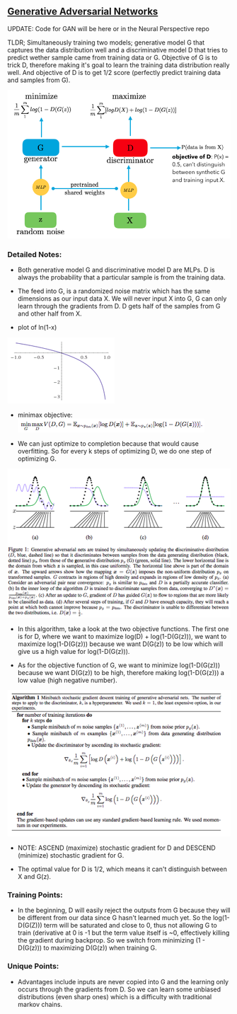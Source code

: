 ## [Generative Adversarial Networks](https://arxiv.org/abs/1406.2661)

UPDATE: Code for GAN will be here or in the Neural Perspective repo

TLDR; Simultaneously training two models; generative model G that captures the data distribution well and a discriminative model D that tries to predict wether sample came from training data or G. Objective of G is to trick D, therefore making it's goal to learn the training data distribution really well. And objective of D is to get 1/2 score (perfectly predict training data and samples from G). 

![architecture.png](images/GAN/architecture.png)

### Detailed Notes:
- Both generative model G and discriminative model D are MLPs. D is always the probability that a particular sample is from the training data. 

- The feed into G, is a randomized noise matrix which has the same dimensions as our input data X. We will never input X into G, G can only learn through the gradients from D. D gets half of the samples from G and other half from X. 

- plot of ln(1-x)

![plot](images/GAN/plot.png)

- minimax objective:
![minimax](images/GAN/minimax.png)

- We can just optimize to completion because that would cause overfitting. So for every k steps of optimizing D, we do one step of optimizing G. 

![diagram](images/GAN/diagram.png)

- In this algorithm, take a look at the two objective functions. The first one is for D, where we want to maximize log(D) + log(1-D(G(z))), we want to maximize log(1-D(G(z))) because we want D(G(z)) to be low which will give us a high value for log(1-D(G(z))).

- As for the objective function of G, we want to minimize log(1-D(G(z))) because we want D(G(z)) to be high, therefore making log(1-D(G(z))) a low value (high negative number). 

![algo](images/GAN/algo.png)

- NOTE: ASCEND (maximize) stochastic gradient for D and DESCEND (minimize) stochastic gradient for G. 

- The optimal value for D is 1/2, which means it can't distinguish between X and G(z).

### Training Points:

- In the beginning, D will easily reject the outputs from G because they will be different from our data since G hasn't learned much yet. So the log(1-D(G(Z))) term will be saturated and close to 0, thus not allowing G to train (derivative at 0 is -1 but the term value itself is ~0, effectively killing the gradient during backprop. So we switch from minimizing (1 - D(G(z))) to maximizing D(G(z)) when training G. 

### Unique Points:

- Advantages include inputs are never copied into G and the learning only occurs through the gradients from D. So we can learn some unbiased distributions (even sharp ones) which is a difficulty with traditional markov chains. 
